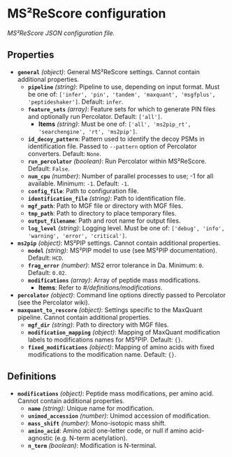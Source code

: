 # MS²ReScore configuration

*MS²ReScore JSON configuration file.*

## Properties

- **`general`** *(object)*: General MS²ReScore settings. Cannot contain additional properties.
  - **`pipeline`** *(string)*: Pipeline to use, depending on input format. Must be one of: `['infer', 'pin', 'tandem', 'maxquant', 'msgfplus', 'peptideshaker']`. Default: `infer`.
  - **`feature_sets`** *(array)*: Feature sets for which to generate PIN files and optionally run Percolator. Default: `['all']`.
    - **Items** *(string)*: Must be one of: `['all', 'ms2pip_rt', 'searchengine', 'rt', 'ms2pip']`.
  - **`id_decoy_pattern`**: Pattern used to identify the decoy PSMs in identification file. Passed to `--pattern` option of Percolator converters. Default: `None`.
  - **`run_percolator`** *(boolean)*: Run Percolator within MS²ReScore. Default: `False`.
  - **`num_cpu`** *(number)*: Number of parallel processes to use; -1 for all available. Minimum: `-1`. Default: `-1`.
  - **`config_file`**: Path to configuration file.
  - **`identification_file`** *(string)*: Path to identification file.
  - **`mgf_path`**: Path to MGF file or directory with MGF files.
  - **`tmp_path`**: Path to directory to place temporary files.
  - **`output_filename`**: Path and root name for output files.
  - **`log_level`** *(string)*: Logging level. Must be one of: `['debug', 'info', 'warning', 'error', 'critical']`.
- **`ms2pip`** *(object)*: MS²PIP settings. Cannot contain additional properties.
  - **`model`** *(string)*: MS²PIP model to use (see MS²PIP documentation). Default: `HCD`.
  - **`frag_error`** *(number)*: MS2 error tolerance in Da. Minimum: `0`. Default: `0.02`.
  - **`modifications`** *(array)*: Array of peptide mass modifications.
    - **Items**: Refer to *#/definitions/modifications*.
- **`percolator`** *(object)*: Command line options directly passed to Percolator (see the Percolator wiki).
- **`maxquant_to_rescore`** *(object)*: Settings specific to the MaxQuant pipeline. Cannot contain additional properties.
  - **`mgf_dir`** *(string)*: Path to directory with MGF files.
  - **`modification_mapping`** *(object)*: Mapping of MaxQuant modification labels to modifications names for MS²PIP. Default: `{}`.
  - **`fixed_modifications`** *(object)*: Mapping of amino acids with fixed modifications to the modification name. Default: `{}`.
## Definitions

- **`modifications`** *(object)*: Peptide mass modifications, per amino acid. Cannot contain additional properties.
  - **`name`** *(string)*: Unique name for modification.
  - **`unimod_accession`** *(number)*: Unimod accession of modification.
  - **`mass_shift`** *(number)*: Mono-isotopic mass shift.
  - **`amino_acid`**: Amino acid one-letter code, or null if amino acid-agnostic (e.g. N-term acetylation).
  - **`n_term`** *(boolean)*: Modification is N-terminal.
